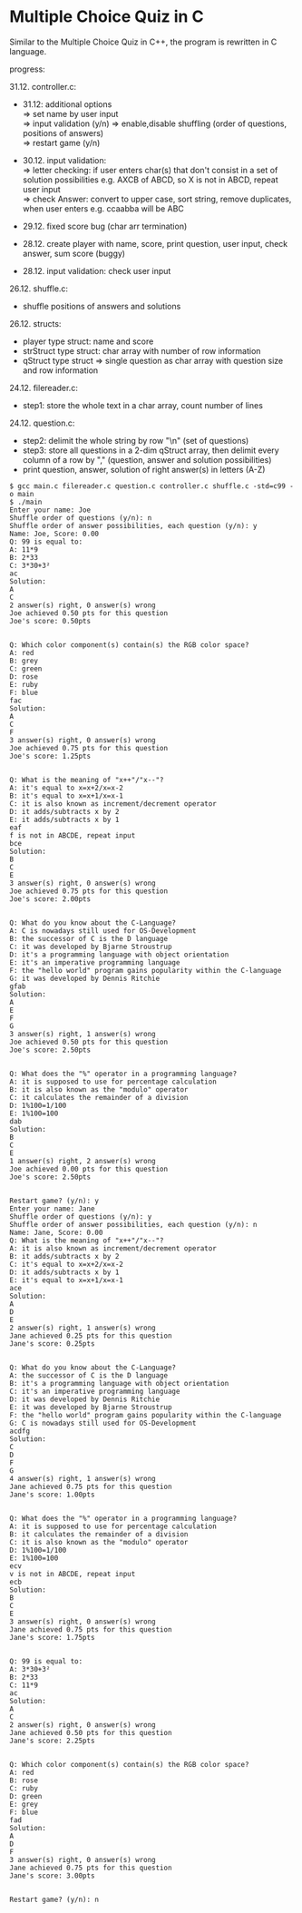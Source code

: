 # Multiple Choice Quiz in C

Similar to the Multiple Choice Quiz in C++, the program is rewritten in C language.

progress:


31.12. controller.c:
+ 31.12: additional options<br />
    => set name by user input<br />
    => input validation (y/n)
    => enable,disable shuffling (order of questions, positions of answers)<br />
    => restart game (y/n)<br />
+ 30.12. input validation:<br /> 
    => letter checking: if user enters char(s) that don't consist in a set of solution possibilities e.g. AXCB of ABCD, so X is not in ABCD, repeat user input<br />
    => check Answer: convert to upper case, sort string, remove duplicates, when user enters e.g. ccaabba will be ABC

+ 29.12. fixed score bug (char arr termination)
+ 28.12. create player with name, score, print question, user input, check answer, sum score (buggy)
+ 28.12. input validation: check user input


26.12. shuffle.c:

+ shuffle positions of answers and solutions 

26.12. structs:

+ player type struct: name and score
+ strStruct type struct: char array with number of row information
+ qStruct type struct => single question as char array with question size and row information 

24.12. filereader.c:

+ step1: store the whole text in a char array, count number of lines

24.12. question.c:

+ step2: delimit the whole string by row "\n" (set of questions)
+ step3: store all questions in a 2-dim qStruct array, then delimit every column of a row by "," (question, answer and solution possibilities) 
+ print question, answer, solution of right answer(s) in letters (A-Z) 

```
$ gcc main.c filereader.c question.c controller.c shuffle.c -std=c99 -o main
$ ./main
Enter your name: Joe
Shuffle order of questions (y/n): n
Shuffle order of answer possibilities, each question (y/n): y
Name: Joe, Score: 0.00
Q: 99 is equal to:
A: 11*9
B: 2*33
C: 3*30+3²
ac
Solution:
A
C
2 answer(s) right, 0 answer(s) wrong
Joe achieved 0.50 pts for this question
Joe's score: 0.50pts


Q: Which color component(s) contain(s) the RGB color space?
A: red
B: grey
C: green
D: rose
E: ruby
F: blue
fac
Solution:
A
C
F
3 answer(s) right, 0 answer(s) wrong
Joe achieved 0.75 pts for this question
Joe's score: 1.25pts


Q: What is the meaning of "x++"/"x--"?
A: it's equal to x=x+2/x=x-2
B: it's equal to x=x+1/x=x-1
C: it is also known as increment/decrement operator
D: it adds/subtracts x by 2
E: it adds/subtracts x by 1
eaf
f is not in ABCDE, repeat input
bce
Solution:
B
C
E
3 answer(s) right, 0 answer(s) wrong
Joe achieved 0.75 pts for this question
Joe's score: 2.00pts


Q: What do you know about the C-Language?
A: C is nowadays still used for OS-Development
B: the successor of C is the D language
C: it was developed by Bjarne Stroustrup
D: it's a programming language with object orientation
E: it's an imperative programming language
F: the "hello world" program gains popularity within the C-language
G: it was developed by Dennis Ritchie
gfab
Solution:
A
E
F
G
3 answer(s) right, 1 answer(s) wrong
Joe achieved 0.50 pts for this question
Joe's score: 2.50pts


Q: What does the "%" operator in a programming language?
A: it is supposed to use for percentage calculation
B: it is also known as the "modulo" operator
C: it calculates the remainder of a division
D: 1%100=1/100
E: 1%100=100
dab
Solution:
B
C
E
1 answer(s) right, 2 answer(s) wrong
Joe achieved 0.00 pts for this question
Joe's score: 2.50pts


Restart game? (y/n): y
Enter your name: Jane
Shuffle order of questions (y/n): y
Shuffle order of answer possibilities, each question (y/n): n
Name: Jane, Score: 0.00
Q: What is the meaning of "x++"/"x--"?
A: it is also known as increment/decrement operator
B: it adds/subtracts x by 2
C: it's equal to x=x+2/x=x-2
D: it adds/subtracts x by 1
E: it's equal to x=x+1/x=x-1
ace
Solution:
A
D
E
2 answer(s) right, 1 answer(s) wrong
Jane achieved 0.25 pts for this question
Jane's score: 0.25pts


Q: What do you know about the C-Language?
A: the successor of C is the D language
B: it's a programming language with object orientation
C: it's an imperative programming language
D: it was developed by Dennis Ritchie
E: it was developed by Bjarne Stroustrup
F: the "hello world" program gains popularity within the C-language
G: C is nowadays still used for OS-Development
acdfg
Solution:
C
D
F
G
4 answer(s) right, 1 answer(s) wrong
Jane achieved 0.75 pts for this question
Jane's score: 1.00pts


Q: What does the "%" operator in a programming language?
A: it is supposed to use for percentage calculation
B: it calculates the remainder of a division
C: it is also known as the "modulo" operator
D: 1%100=1/100
E: 1%100=100
ecv
v is not in ABCDE, repeat input
ecb
Solution:
B
C
E
3 answer(s) right, 0 answer(s) wrong
Jane achieved 0.75 pts for this question
Jane's score: 1.75pts


Q: 99 is equal to:
A: 3*30+3²
B: 2*33
C: 11*9
ac
Solution:
A
C
2 answer(s) right, 0 answer(s) wrong
Jane achieved 0.50 pts for this question
Jane's score: 2.25pts


Q: Which color component(s) contain(s) the RGB color space?
A: red
B: rose
C: ruby
D: green
E: grey
F: blue
fad
Solution:
A
D
F
3 answer(s) right, 0 answer(s) wrong
Jane achieved 0.75 pts for this question
Jane's score: 3.00pts


Restart game? (y/n): n
```
